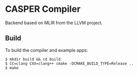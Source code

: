 CASPER Compiler
===============

Backend based on MLIR from the LLVM project.

Build
-----

To build the compiler and example apps:

    $ mkdir build && cd build
    $ CC=clang CXX=clang++ cmake -DCMAKE_BUILD_TYPE=Release ..
    $ make
